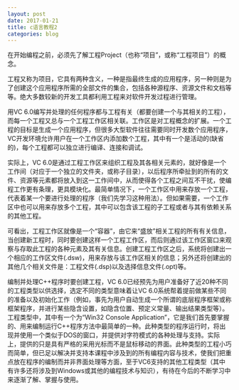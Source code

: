 ```yaml
---
layout: post
date: 2017-01-21
title: c语言教程2
categories: blog
---
```


在开始编程之前，必须先了解工程Project（也称“项目”，或称“工程项目”）的概念。

工程又称为项目，它具有两种含义，一种是指最终生成的应用程序，另一种则是为了创建这个应用程序所需的全部文件的集合，包括各种源程序、资源文件和文档等等。绝大多数较新的开发工具都利用工程来对软件开发过程进行管理。

用VC 6.0编写并处理的任何程序都与工程有关（都要创建一个与其相关的工程），而每一个工程又总与一个工程工作区相关联。工作区是对工程概念的扩展。一个工程的目标是生成一个应用程序，但很多大型软件往往需要同时开发数个应用程序，VC开发环境允许用户在一个工作区内添加数个工程，其中有一个是活动的(缺省的)，每个工程都可以独立进行编译、连接和调试。

实际上，VC 6.0是通过工程工作区来组织工程及其各相关元素的，就好像是一个工作间（对应于一个独立的文件夹，或称子目录），以后程序所牵扯到的所有的文件、资源等元素都将放入到这一工作间中，从而使得各个工程之间互不干扰，使编程工作更有条理，更具模块化。最简单情况下，一个工作区中用来存放一个工程，代表着某一个要进行处理的程序（我们先学习这种用法）。但如果需要，一个工作区中也可以用来存放多个工程，其中可以包含该工程的子工程或者与其有依赖关系的其他工程。

可看出，工程工作区就像是一个“容器”，由它来“盛放”相关工程的所有有关信息，当创建新工程时，同时要创建这样一个工程工作区，而后则通过该工作区窗口来观察与存取此工程的各种元素及其有关信息。创建工程工作区之后，系统将创建出一个相应的工作区文件(.dsw)，用来存放与该工作区相关的信息；另外还将创建出的其他几个相关文件是：工程文件(.dsp)以及选择信息文件(.opt)等。

编制并处理C++程序时要创建工程，VC 6.0已经预先为用户准备好了近20种不同的工程类型以供选择，选定不同的类型意味着让VC 6.0系统帮着提前做某些不同的准备以及初始化工作（例如，事先为用户自动生成一个所谓的底层程序框架或称框架程序，并进行某些隐含设置，如隐含位置、预定义常量、输出结果类型等）。工程类型中，其中有一个为“Win32 Console Application”，它是我们首先要掌握的、用来编制运行C++程序方法中最简单的一种。此种类型的程序运行时，将出现并使用一个类似于DOS的窗口，并提供对字符模式的各种处理与支持。实际上，提供的只是具有严格的采用光标而不是鼠标移动的界面。此种类型的工程小巧而简单，但已足以解决并支持本课程中涉及到的所有编程内容与技术，使我们把重点放在程序的编制而并非界面处理等方面，至于VC6支持的其他工程类型（其中有许多还将涉及到Windows或其他的编程技术与知识），有待在今后的不断学习中来逐渐了解、掌握与使用。
